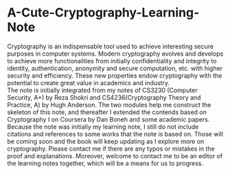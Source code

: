 # A-Cute-Cryptography-Learning-Note
Cryptography is an indispensable tool used to achieve interesting secure purposes in computer systems. Modern cryptography evolves and develops to achieve more functionalities from initially confidentiality and integrity to identity, authentication, anonymity and secure computation, etc. with higher security and efficiency. These new properties endow cryptography with the potential to create great value in academics and industry.   
The note is initially integrated from my notes of CS3230 (Computer Security, A+) by Reza Shokri and CS4236(Cryptography Theory and Practice, A) by Hugh Anderson. The two modules help me construct the skeleton of this note, and thereafter I extended the contends based on Cryptography I on Coursera by Dan Boneh and some academic papers. Because the note was initially my learning note, I still do not include citations and references to some works that the note is based on. Those will be coming soon and the book will keep updating as I explore more on cryptography. Please contact me if there are any typos or mistakes in the proof and explanations. Moreover, welcome to contact me to be an editor of the learning notes together, which will be a means for us to progress. 
